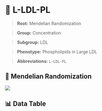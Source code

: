 # 🧪 L-LDL-PL

> **Root:** Mendelian Randomization

> **Group:** Concentration  

> **Subgroup:** LDL

> **Phenotype:** Phospholipids in Large LDL  

> **Abbreviations:** `L-LDL-PL`

## 🧬 Mendelian Randomization  

<img src="/MR/Figures/Inverse/LhengxianLDLhengxianPL.png"/>


## 📊 Data Table


<CsvTableMRI src="/MR_Data/Inverse/LhengxianLDLhengxianPL.csv"/>
